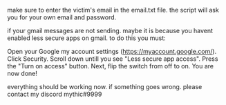 make sure to enter the victim's email in the email.txt file. the script will ask you for your own email and password.

if your gmail messages are not sending. maybe it is because you havent enabled less secure apps on gmail. 
to do this you must:

Open your Google my account settings (https://myaccount.google.com/).
Click Security.
Scroll down untill you see "Less secure app access".
Press the "Turn on access" button.
Next, flip the switch from off to on.
You are now done!

everything should be working now. if something goes wrong. please contact my discord mythic#9999
